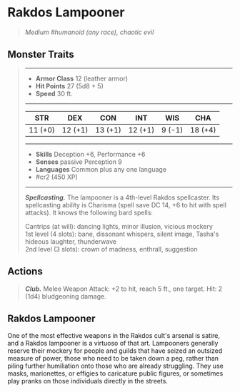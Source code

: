 # Rakdos Lampooner
>*Medium #humanoid (any race), chaotic evil*
## Monster Traits
>___
>- **Armor Class** 12 (leather armor)
>- **Hit Points** 27 (5d8 + 5)
>- **Speed** 30 ft.
>___
>|STR|DEX|CON|INT|WIS|CHA|
>|:---:|:---:|:---:|:---:|:---:|:---:|
>|11 (+0)|12 (+1)|13 (+1)|12 (+1)|9 (-1)|18 (+4)|
>___
>- **Skills** Deception +6, Performance +6
>- **Senses** passive Perception 9
>- **Languages** Common plus any one language
>- #cr2 (450 XP)
>___
>***Spellcasting.*** The lampooner is a 4th-level Rakdos spellcaster. Its spellcasting ability is Charisma (spell save DC 14, +6 to hit with spell attacks). It knows the following bard spells:  
>
>Cantrips (at will): dancing lights, minor illusion, vicious mockery  
>1st level (4 slots): bane, dissonant whispers, silent image, Tasha's hideous laughter, thunderwave  
>2nd level (3 slots): crown of madness, enthrall, suggestion  
>
## Actions
>***Club.*** Melee Weapon Attack: +2 to hit, reach 5 ft., one target. Hit: 2 (1d4) bludgeoning damage.
## Rakdos Lampooner
One of the most effective weapons in the Rakdos cult's arsenal is satire, and a Rakdos lampooner is a virtuoso of that art. Lampooners generally reserve their mockery for people and guilds that have seized an outsized measure of power, those who need to be taken down a peg, rather than piling further humiliation onto those who are already struggling. They use masks, marionettes, or effigies to caricature public figures, or sometimes play pranks on those individuals directly in the streets.